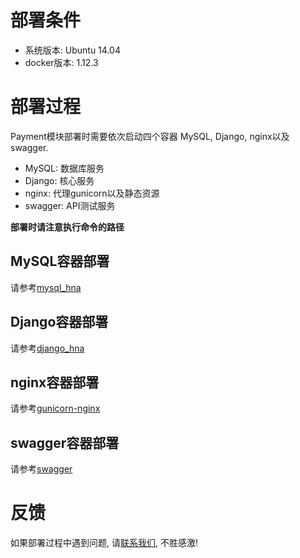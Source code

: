 # 部署条件
+ 系统版本: Ubuntu 14.04
+ docker版本: 1.12.3


# 部署过程
Payment模块部署时需要依次启动四个容器 MySQL, Django, nginx以及swagger. 
+ MySQL: 数据库服务
+ Django: 核心服务
+ nginx: 代理gunicorn以及静态资源
+ swagger: API测试服务

**部署时请注意执行命令的路径**

## MySQL容器部署
请参考[mysql_hna](mysql_hna/README.md)

## Django容器部署
请参考[django_hna](django_hna/README.md)

## nginx容器部署
请参考[gunicorn-nginx](gunicorn_nginx/README.md)

## swagger容器部署
请参考[swagger](../swagger/README.md)

# 反馈
如果部署过程中遇到问题, 请[联系我们](bin.long@youruncloud.com), 不胜感激!
